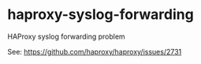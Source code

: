 # haproxy-syslog-forwarding
HAProxy syslog forwarding problem

See: https://github.com/haproxy/haproxy/issues/2731
